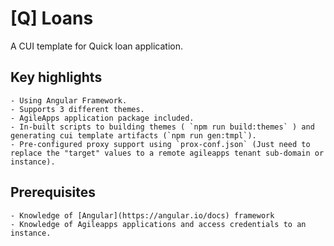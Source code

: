 # [Q] Loans
A CUI template for Quick loan application.

## Key highlights
    - Using Angular Framework.
    - Supports 3 different themes.
    - AgileApps application package included.
    - In-built scripts to building themes ( `npm run build:themes` ) and generating cui template artifacts (`npm run gen:tmpl`).
    - Pre-configured proxy support using `prox-conf.json` (Just need to replace the "target" values to a remote agileapps tenant sub-domain or instance).
## Prerequisites
    - Knowledge of [Angular](https://angular.io/docs) framework
    - Knowledge of Agileapps applications and access credentials to an instance.

